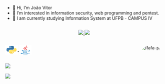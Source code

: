 - 👋 Hi, I’m João Vitor 
- 👀 I’m interested in information security, web programming and pentest.
- 🌱 I am currently studying Information System at UFPB - CAMPUS IV

##

<div align="center">
  <a href="https://github.com/JVKANAN">
  <img height="180em" src="https://github-readme-stats.vercel.app/api?username=JVKANAN&show_icons=true&theme=merko&include_all_commits=true&count_private=true"/>
  <img height="180em" src="https://github-readme-stats.vercel.app/api/top-langs/?username=JVKANAN&layout=compact&langs_count=7&theme=merko"/>
</div>
  
##
<div> 

  <img align="center" alt="Rafa-Python" height="30" width="40" src="https://raw.githubusercontent.com/devicons/devicon/master/icons/python/python-original.svg">
  <img align="center" alt="Rafa-Python" height="30" width="40" src="https://raw.githubusercontent.com/devicons/devicon/master/icons/java/java-original.svg">
  

  <img align="right" alt="Rafa-pic" height="150" style="border-radius:50px;" src="https://c.tenor.com/mkunLNebofwAAAAM/anime-headbang.gifwidth=220&height=211">
  

</div>
  
##

<div>
    <a href="https://instagram.com/vit6fr.py" target="_blank"><img src="https://img.shields.io/badge/-Instagram-%23E4405F?style=for-the-badge&logo=instagram&logoColor=white" target="_blank"></a>
  
  <a href="https://discord.gg/João Vitor_#6363" target="_blank"><img src="https://img.shields.io/badge/Discord-7289DA?style=for-the-badge&logo=discord&logoColor=white" target="_blank"></a>
</div>
